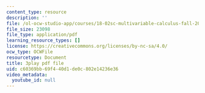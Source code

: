 ```yaml
---
content_type: resource
description: ''
file: /ol-ocw-studio-app/courses/18-02sc-multivariable-calculus-fall-2010/c60369bb69f440d1de0c802e14236e36_CCoTAyZ14XM.pdf
file_size: 23098
file_type: application/pdf
learning_resource_types: []
license: https://creativecommons.org/licenses/by-nc-sa/4.0/
ocw_type: OCWFile
resourcetype: Document
title: 3play pdf file
uid: c60369bb-69f4-40d1-de0c-802e14236e36
video_metadata:
  youtube_id: null
---
```

